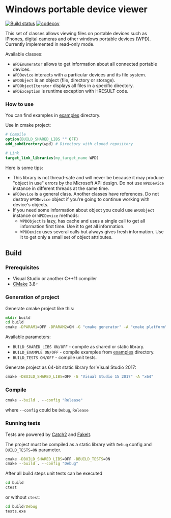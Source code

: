 # Windows portable device viewer
[![Build status](https://ci.appveyor.com/api/projects/status/nquknw2kly0ayqul/branch/master?svg=true)](https://ci.appveyor.com/project/RicoRodriges/windows-portable-device-viewer/branch/master)
[![codecov](https://codecov.io/gh/RicoRodriges/Windows-Portable-Device-Viewer/branch/master/graph/badge.svg)](https://codecov.io/gh/RicoRodriges/Windows-Portable-Device-Viewer)

This set of classes allows viewing files on portable devices such as IPhones, digital cameras and other windows portable devices (WPD). Currently implemented in read-only mode.

Available classes:
* `WPDEnumerator` allows to get information about all connected portable devices.
* `WPDDevice` interacts with a particular devices and its file system.
* `WPDObject` is an object (file, directory or storage).
* `WPDObjectIterator` displays all files in a specific directory.
* `WPDException` is runtime exception with HRESULT code.

### How to use
You can find examples in [examples](examples) directory.

Use in cmake project:
```cmake
# Compile
option(BUILD_SHARED_LIBS "" OFF)
add_subdirectory(wpd) # Directory with cloned repository

# Link
target_link_libraries(my_target_name WPD)
```

Here is some tips:
* This library is not thread-safe and will never be because it may produce "object in use" errors by the Microsoft API design. Do not use `WPDDevice` instance in different threads at the same time.
* `WPDDevice` is a general class. Another classes have references. Do not destroy `WPDDevice` object if you're going to continue working with device's objects.
* If you need some information about object you could use `WPDObject` instance or `WPDDevice` methods:
  * `WPDObject` is lazy, has cache and uses a single call to get all information first time. Use it to get all information.
  * `WPDDevice` uses several calls but always gives fresh information. Use it to get only a small set of object attributes.

## Build

### Prerequisites
* Visual Studio or another C++11 compiler
* [CMake](https://cmake.org/) 3.8+

### Generation of project
Generate cmake project like this: 
```cmd
mkdir build
cd build
cmake -DPARAM1=OFF -DPARAM2=ON -G "cmake generator" -A "cmake platform"
```

Available parameters:
* `BUILD_SHARED_LIBS ON/OFF` - compile as shared or static library.
* `BUILD_EXAMPLE ON/OFF` - compile examples from [examples](examples) directory.
* `BUILD_TESTS ON/OFF` - compile unit tests.

Generate project as 64-bit static library for Visual Studio 2017:
```cmd
cmake -DBUILD_SHARED_LIBS=OFF -G "Visual Studio 15 2017" -A "x64"
```

### Compile
```cmd
cmake --build . --config "Release"
```
where `--config` could be `Debug`, `Release`

### Running tests
Tests are powered by [Catch2](https://github.com/catchorg/Catch2) and [FakeIt](https://github.com/eranpeer/FakeIt).

The project must be compiled as a static library with `Debug` config and `BUILD_TESTS=ON` parameter.
```cmd
cmake -DBUILD_SHARED_LIBS=OFF -DBUILD_TESTS=ON
cmake --build . --config "Debug"
```

After all build steps unit tests can be executed
```cmd
cd build
ctest
```
or without `ctest`:
```cmd
cd build/Debug
tests.exe
```
